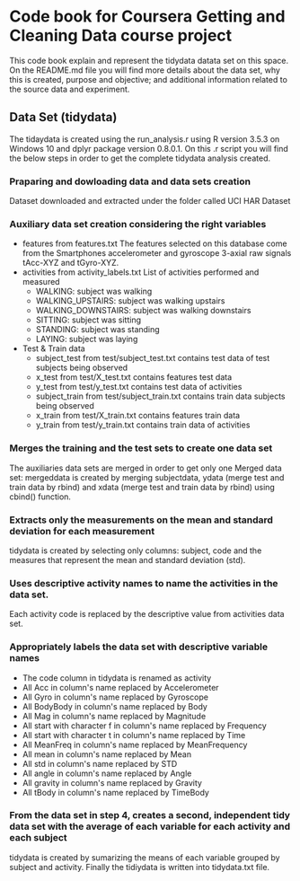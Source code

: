 # Code book for Coursera Getting and Cleaning Data course project

This code book explain and represent the tidydata datata set on this space. On the README.md file you will find more details about the data set, why this is created, purpose and objective; and additional information related to the source data and experiment.
## Data Set (tidydata)
The tidaydata is created using the run_analysis.r using R version 3.5.3 on Windows 10 and dplyr package version 0.8.0.1.
On this .r script you will find the below steps in order to get the complete tidydata analysis created.
### Praparing and dowloading data and data sets creation
Dataset downloaded and extracted under the folder called UCI HAR Dataset
### Auxiliary data set creation considering the right variables
- features from features.txt
The features selected on this database come from the Smartphones accelerometer and gyroscope 3-axial raw signals tAcc-XYZ and tGyro-XYZ.
- activities from activity_labels.txt 
  List of activities performed and measured
  - WALKING: subject was walking
  - WALKING_UPSTAIRS: subject was walking upstairs
  - WALKING_DOWNSTAIRS: subject was walking downstairs
  - SITTING: subject was sitting
  - STANDING: subject was standing
  - LAYING: subject was laying
- Test & Train data
  - subject_test from test/subject_test.txt
  contains test data of test subjects being observed
  - x_test from test/X_test.txt 
  contains features test data
  - y_test from test/y_test.txt 
  contains test data of activities
  - subject_train from test/subject_train.txt 
  contains train data subjects being observed
  - x_train from test/X_train.txt
  contains features train data
  - y_train from test/y_train.txt
  contains train data of activities
### Merges the training and the test sets to create one data set
The auxiliaries data sets are merged in order to get only one Merged data set: 
mergeddata is created by merging subjectdata, ydata (merge test and train data by rbind) and xdata (merge test and train data by rbind) using cbind() function.
### Extracts only the measurements on the mean and standard deviation for each measurement
tidydata is created by selecting only columns: subject, code and the measures that represent the mean and standard deviation (std).

### Uses descriptive activity names to name the activities in the data set.
Each activity code is replaced by the descriptive value from activities data set.

### Appropriately labels the data set with descriptive variable names
- The code column in tidydata is renamed as activity
- All Acc in column's name replaced by Accelerometer
- All Gyro in column's name replaced by Gyroscope
- All BodyBody in column's name replaced by Body
- All Mag in column's name replaced by Magnitude
- All start with character f in column's name replaced by Frequency
- All start with character t in column's name replaced by Time
- All MeanFreq in column's name replaced by MeanFrequency
- All mean in column's name replaced by Mean
- All std in column's name replaced by STD
- All angle in column's name replaced by Angle
- All gravity in column's name replaced by Gravity
- All tBody in column's name replaced by TimeBody

### From the data set in step 4, creates a second, independent tidy data set with the average of each variable for each activity and each subject
tidydata is created by sumarizing the means of each variable grouped by subject and activity.
Finally the tidiydata is written into tidydata.txt file.

